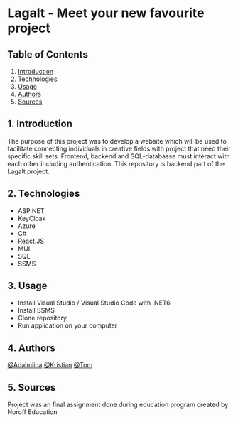 # Lagalt - Meet your new favourite project

## Table of Contents
1. [Introduction](#intro)
2. [Technologies](#tech)
3. [Usage](#use)
4. [Authors](#aut)
5. [Sources](#sou)

<a name="intro"></a>
## 1. Introduction 
The purpose of this project was to develop a website which will be used to facilitate connecting individuals in creative fields with project that need their specific skill sets. Frontend, backend and SQL-databasse must interact with each other including authentication. This repository is backend part of the Lagalt project.

<a name="tech"></a>
## 2. Technologies 
* ASP.NET
* KeyCloak
* Azure
* C#
* React.JS
* MUI
* SQL
* SSMS

<a name="use"></a>
## 3. Usage 
* Install Visual Studio / Visual Studio Code with .NET6
* Install SSMS
* Clone repository
* Run application on your computer

<a name="aut"></a>
## 4. Authors
[@Adalmiina](https://github.com/Adalmiinas)
[@Kristian](https://github.com/wikris)
[@Tom](https://github.com/kouzber123)

<a name="sou"></a>
## 5. Sources
Project was an final assignment done during education program created by Noroff Education
